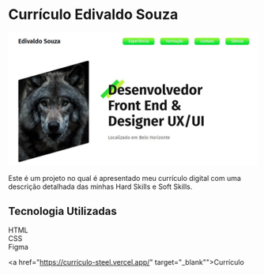 # Currículo Edivaldo Souza

<img src="./img/pagina.jpg" alt="Imagem da tela inicial do site">

Este é um projeto no qual é apresentado meu currículo digital
com uma descrição detalhada das minhas Hard Skills e Soft Skills.

## Tecnologia Utilizadas 
HTML <br>
CSS <br>
Figma 

<a href="https://curriculo-steel.vercel.app/" target="_blank"">Currículo</a>